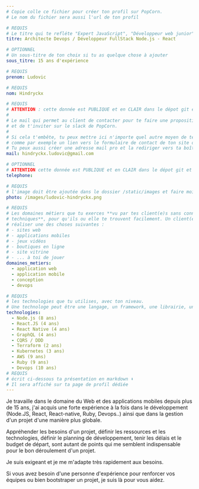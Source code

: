```yaml
---
# Copie colle ce fichier pour créer ton profil sur PopCorn.
# Le nom du fichier sera aussi l'url de ton profil

# REQUIS
# Le titre qui te refléte "Expert JavaScript", "Développeur web junior"
titre: Architecte Devops / Développeur FullStack Node.js - React

# OPTIONNEL
# Un sous-titre de ton choix si tu as quelque chose à ajouter
sous_titre: 15 ans d'expérience

# REQUIS
prenom: Ludovic

# REQUIS
nom: Hindryckx

# REQUIS
# ATTENTION : cette donnée est PUBLIQUE et en CLAIR dans le dépot git et sur le site
#
# Le mail qui permet au client de contacter pour te faire une proposition de projet
# et de t'inviter sur le slack de PopCorn.
#
# Si cela t'embête, tu peux mettre ici n'importe quel autre moyen de te contacter,
# comme par exemple un lien vers le formulaire de contact de ton site ou vers ton linkedin.
# Tu peux aussi créer une adresse mail pro et la rediriger vers ta boîte mail perso
mail: hindryckx.ludovic@gmail.com

# OPTIONNEL
# ATTENTION cette donnée est PUBLIQUE et en CLAIR dans le dépot git et sur le site
telephone:

# REQUIS
# l'image doit être ajoutée dans le dossier /static/images et faire moins de 100ko ! Sa hauteur affichée sur le site sera de 300px, elle s'adaptera comme elle peut au responsive avec du css.
photo: /images/ludovic-hindryckx.png

# REQUIS
# Les domaines métiers que tu exerces **vu par tes client(e)s sans connaissances
# techniques**, pour qu'ils ou elle te trouvent facilement. Un client(e) veut par exemple
# réaliser une des choses suivantes :
# - sites web
# - applications mobiles
# - jeux vidéos
# - boutiques en ligne
# - site vitrine
# - ... à toi de jouer
domaines_metiers:
  - application web
  - application mobile
  - conception
  - devops

# REQUIS
# les technologies que tu utilises, avec ton niveau.
# Une technologe peut être une langage, un framework, une librairie, un CMS ...
technologies:
  - Node.js (8 ans)
  - React.JS (4 ans)
  - React Native (4 ans)
  - GraphQL (4 ans)
  - CQRS / DDD
  - Terraform (2 ans)
  - Kubernetes (3 ans)
  - AWS (9 ans)
  - Ruby (9 ans)
  - Devops (10 ans)
# REQUIS
# écrit ci-dessous ta présentation en markdown ⬇️
# Il sera affiché sur ta page de profil dédiée
---
```


Je travaille dans le domaine du Web et des applications mobiles depuis plus de 15 ans, j'ai acquis une forte expérience à la fois dans le développement (Node.JS, React, React-native, Ruby, Devops..) ainsi que dans la gestion d'un projet d'une manière plus globale. 

Appréhender les besoins d'un projet, définir les ressources et les technologies, définir le planning de développement, tenir les délais et le budget de départ, sont autant de points qui me semblent indispensable pour le bon déroulement d'un projet.

Je suis exigeant et je me m'adapte très rapidement aux besoins.

Si vous avez besoin d'une personne d'expérience pour renforcer vos équipes ou bien bootstraper un projet, je suis là pour vous aidez.